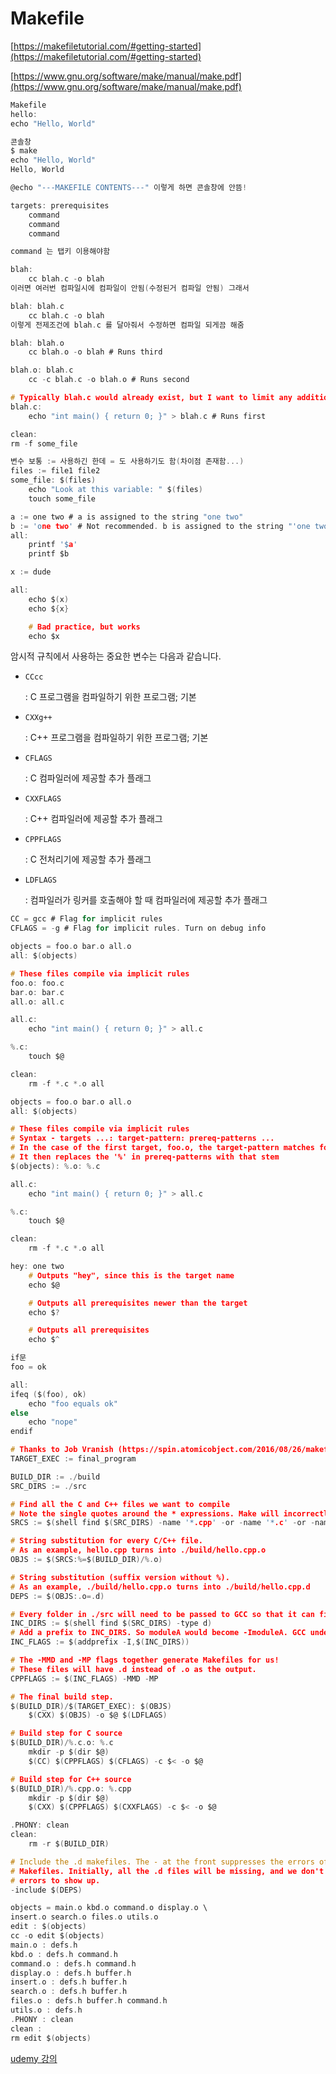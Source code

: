 # Makefile

[https://makefiletutorial.com/#getting-started](https://makefiletutorial.com/#getting-started)

[https://www.gnu.org/software/make/manual/make.pdf](https://www.gnu.org/software/make/manual/make.pdf)

```c
Makefile
hello:
echo "Hello, World"
```

```c
콘솔창
$ make
echo "Hello, World"
Hello, World

@echo "---MAKEFILE CONTENTS---" 이렇게 하면 콘솔창에 안뜸!
```

```c
targets: prerequisites
	command
	command
	command

command 는 탭키 이용해야함
```

```c
blah:
	cc blah.c -o blah
이러면 여러번 컴파일시에 컴파일이 안됨(수정된거 컴파일 안됨) 그래서

blah: blah.c
	cc blah.c -o blah
이렇게 전제조건에 blah.c 를 달아줘서 수정하면 컴파일 되게끔 해줌
```

```c
blah: blah.o
	cc blah.o -o blah # Runs third

blah.o: blah.c
	cc -c blah.c -o blah.o # Runs second

# Typically blah.c would already exist, but I want to limit any additional required files
blah.c:
	echo "int main() { return 0; }" > blah.c # Runs first
```

```c
clean:
rm -f some_file
```

```c
변수 보통 := 사용하긴 한데 = 도 사용하기도 함(차이점 존재함...)
files := file1 file2
some_file: $(files)
	echo "Look at this variable: " $(files)
	touch some_file
```

```c
a := one two # a is assigned to the string "one two"
b := 'one two' # Not recommended. b is assigned to the string "'one two'"
all:
	printf '$a'
	printf $b
```

```c
x := dude

all:
	echo $(x)
	echo ${x}

	# Bad practice, but works
	echo $x
```

암시적 규칙에서 사용하는 중요한 변수는 다음과 같습니다.

- `CCcc`
    
    : C 프로그램을 컴파일하기 위한 프로그램; 기본
    
- `CXXg++`
    
    : C++ 프로그램을 컴파일하기 위한 프로그램; 기본
    
- `CFLAGS`
    
    : C 컴파일러에 제공할 추가 플래그
    
- `CXXFLAGS`
    
    : C++ 컴파일러에 제공할 추가 플래그
    
- `CPPFLAGS`
    
    : C 전처리기에 제공할 추가 플래그
    
- `LDFLAGS`
    
    : 컴파일러가 링커를 호출해야 할 때 컴파일러에 제공할 추가 플래그
    

```c
CC = gcc # Flag for implicit rules
CFLAGS = -g # Flag for implicit rules. Turn on debug info
```

```c
objects = foo.o bar.o all.o
all: $(objects)

# These files compile via implicit rules
foo.o: foo.c
bar.o: bar.c
all.o: all.c

all.c:
	echo "int main() { return 0; }" > all.c

%.c:
	touch $@

clean:
	rm -f *.c *.o all
```

```c
objects = foo.o bar.o all.o
all: $(objects)

# These files compile via implicit rules
# Syntax - targets ...: target-pattern: prereq-patterns ...
# In the case of the first target, foo.o, the target-pattern matches foo.o and sets the "stem" to be "foo".
# It then replaces the '%' in prereq-patterns with that stem
$(objects): %.o: %.c

all.c:
	echo "int main() { return 0; }" > all.c

%.c:
	touch $@

clean:
	rm -f *.c *.o all
```

```c
hey: one two
	# Outputs "hey", since this is the target name
	echo $@

	# Outputs all prerequisites newer than the target
	echo $?

	# Outputs all prerequisites
	echo $^
```

```c
if문
foo = ok

all:
ifeq ($(foo), ok)
	echo "foo equals ok"
else
	echo "nope"
endif
```

```c
# Thanks to Job Vranish (https://spin.atomicobject.com/2016/08/26/makefile-c-projects/)
TARGET_EXEC := final_program

BUILD_DIR := ./build
SRC_DIRS := ./src

# Find all the C and C++ files we want to compile
# Note the single quotes around the * expressions. Make will incorrectly expand these otherwise.
SRCS := $(shell find $(SRC_DIRS) -name '*.cpp' -or -name '*.c' -or -name '*.s')

# String substitution for every C/C++ file.
# As an example, hello.cpp turns into ./build/hello.cpp.o
OBJS := $(SRCS:%=$(BUILD_DIR)/%.o)

# String substitution (suffix version without %).
# As an example, ./build/hello.cpp.o turns into ./build/hello.cpp.d
DEPS := $(OBJS:.o=.d)

# Every folder in ./src will need to be passed to GCC so that it can find header files
INC_DIRS := $(shell find $(SRC_DIRS) -type d)
# Add a prefix to INC_DIRS. So moduleA would become -ImoduleA. GCC understands this -I flag
INC_FLAGS := $(addprefix -I,$(INC_DIRS))

# The -MMD and -MP flags together generate Makefiles for us!
# These files will have .d instead of .o as the output.
CPPFLAGS := $(INC_FLAGS) -MMD -MP

# The final build step.
$(BUILD_DIR)/$(TARGET_EXEC): $(OBJS)
	$(CXX) $(OBJS) -o $@ $(LDFLAGS)

# Build step for C source
$(BUILD_DIR)/%.c.o: %.c
	mkdir -p $(dir $@)
	$(CC) $(CPPFLAGS) $(CFLAGS) -c $< -o $@

# Build step for C++ source
$(BUILD_DIR)/%.cpp.o: %.cpp
	mkdir -p $(dir $@)
	$(CXX) $(CPPFLAGS) $(CXXFLAGS) -c $< -o $@

.PHONY: clean
clean:
	rm -r $(BUILD_DIR)

# Include the .d makefiles. The - at the front suppresses the errors of missing
# Makefiles. Initially, all the .d files will be missing, and we don't want those
# errors to show up.
-include $(DEPS)
```

```c
objects = main.o kbd.o command.o display.o \
insert.o search.o files.o utils.o
edit : $(objects)
cc -o edit $(objects)
main.o : defs.h
kbd.o : defs.h command.h
command.o : defs.h command.h
display.o : defs.h buffer.h
insert.o : defs.h buffer.h
search.o : defs.h buffer.h
files.o : defs.h buffer.h command.h
utils.o : defs.h
.PHONY : clean
clean :
rm edit $(objects)
```

[udemy 강의](Makefile%20a70b3d5ed286462fbd3827588a586293/udemy%20%E1%84%80%E1%85%A1%E1%86%BC%E1%84%8B%E1%85%B4%202332b1c4682949a3ab061c055af1561c.md)
